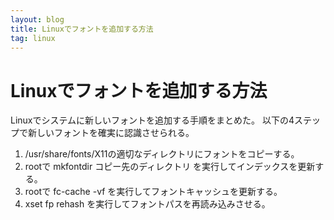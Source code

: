 ```yaml
---
layout: blog
title: Linuxでフォントを追加する方法
tag: linux
---
```


# Linuxでフォントを追加する方法

Linuxでシステムに新しいフォントを追加する手順をまとめた。
以下の4ステップで新しいフォントを確実に認識させられる。

1. /usr/share/fonts/X11の適切なディレクトリにフォントをコピーする。
2. rootで mkfontdir コピー先のディレクトリ を実行してインデックスを更新する。
3. rootで fc-cache -vf を実行してフォントキャッシュを更新する。
4. xset fp rehash を実行してフォントパスを再読み込みさせる。
